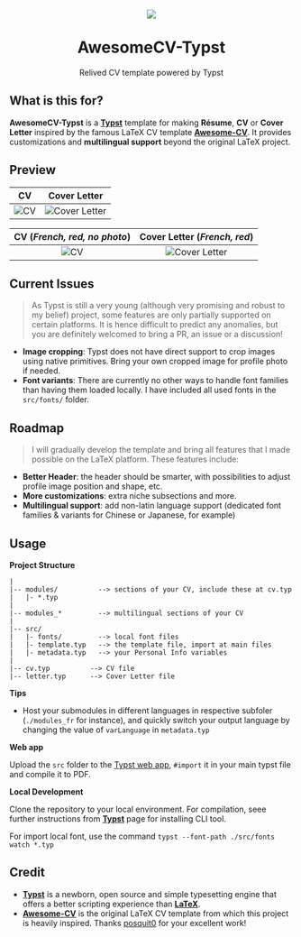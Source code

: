<h1 align="center">
  <img src='https://user-images.githubusercontent.com/77310871/236178717-7ce72cfb-085a-4609-863b-cfceb3d6c9f2.png'>
  <br><br>
  AwesomeCV-Typst
</h1>

<p align="center">
  Relived CV template powered by Typst
</p>

## What is this for?

**AwesomeCV-Typst** is a [**Typst**](https://github.com/typst/typst) template for making **Résume**, **CV** or **Cover Letter** inspired by the famous LaTeX CV template [**Awesome-CV**](https://github.com/posquit0/Awesome-CV). It provides customizations and **multilingual support** beyond the original LaTeX project.

## Preview

| CV | Cover Letter |
|:---:|:---:|
| ![CV](https://user-images.githubusercontent.com/77310871/236178693-bb2d1110-ce2b-40d2-8dbb-8f50d54ecdc1.png)  | ![Cover Letter](https://user-images.githubusercontent.com/77310871/236178700-4502e637-a58f-4b17-a527-0691a1b29218.png) |

| CV (*French, red, no photo*) | Cover Letter (*French, red*) |
|:---:|:---:|
| ![CV](https://user-images.githubusercontent.com/77310871/236298962-ce11e768-a30f-44b8-be64-81525f2b71fb.png)  | ![Cover Letter](https://user-images.githubusercontent.com/77310871/236298505-e2a40791-d797-435d-846a-94555bc8f199.png) |


## Current Issues

> As Typst is still a very young (although very promising and robust to my belief) project, some features are only partially supported on certain platforms. It is hence difficult to predict any anomalies, but you are definitely welcomed to bring a PR, an issue or a discussion!

- **Image cropping**: Typst does not have direct support to crop images using native primitives. Bring your own cropped image for profile photo if needed.
- **Font variants**: There are currently no other ways to handle font families than having them loaded locally. I have included all used fonts in the `src/fonts/` folder.

## Roadmap

> I will gradually develop the template and bring all features that I made possible on the LaTeX platform. These features include:

- **Better Header**: the header should be smarter, with possibilities to adjust profile image position and shape, etc.
- **More customizations**: extra niche subsections and more.
- **Multilingual support**: add non-latin language support (dedicated font families & variants for Chinese or Japanese, for example)

## Usage

**Project Structure**

```
|
|-- modules/          --> sections of your CV, include these at cv.typ
|   |- *.typ
|
|-- modules_*         --> multilingual sections of your CV
|
|-- src/
|   |- fonts/         --> local font files 
|   |- template.typ   --> the template file, import at main files
|   |- metadata.typ   --> your Personal Info variables
|
|-- cv.typ          --> CV file
|-- letter.typ      --> Cover Letter file
```

**Tips**

- Host your submodules in different languages in respective subfoler (`./modules_fr` for instance), and quickly switch your output language by changing the value of `varLanguage` in `metadata.typ`


**Web app**

Upload the `src` folder to the [Typst web app](https://typst.app/), `#import` it in your main typst file and compile it to PDF.

**Local Development**

Clone the repository to your local environment. For compilation, seee further instructions from [**Typst**](https://github.com/typst/typst) page for installing CLI tool. 

For import local font, use the command `typst --font-path ./src/fonts watch *.typ`

## Credit

- [**Typst**](https://github.com/typst/typst) is a newborn, open source and simple typesetting engine that offers a better scripting experience than [**LaTeX**](https://www.latex-project.org/).
- [**Awesome-CV**](https://github.com/posquit0/Awesome-CV) is the original LaTeX CV template from which this project is heavily inspired. Thanks [posquit0](https://github.com/posquit0) for your excellent work!